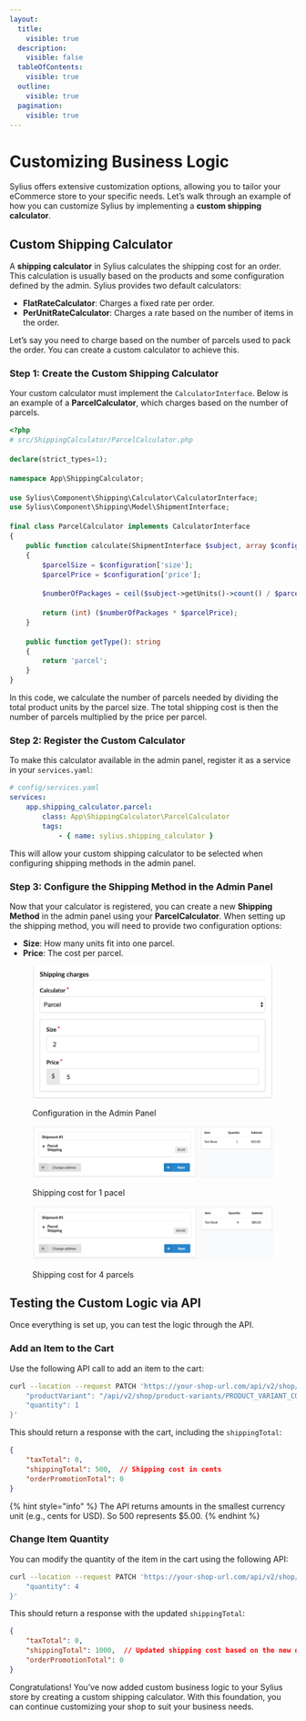 ```yaml
---
layout:
  title:
    visible: true
  description:
    visible: false
  tableOfContents:
    visible: true
  outline:
    visible: true
  pagination:
    visible: true
---
```


# Customizing Business Logic

Sylius offers extensive customization options, allowing you to tailor your eCommerce store to your specific needs. Let’s walk through an example of how you can customize Sylius by implementing a **custom shipping calculator**.

## Custom Shipping Calculator

A **shipping calculator** in Sylius calculates the shipping cost for an order. This calculation is usually based on the products and some configuration defined by the admin. Sylius provides two default calculators:

* **FlatRateCalculator**: Charges a fixed rate per order.
* **PerUnitRateCalculator**: Charges a rate based on the number of items in the order.

Let’s say you need to charge based on the number of parcels used to pack the order. You can create a custom calculator to achieve this.

### Step 1: Create the Custom Shipping Calculator

Your custom calculator must implement the `CalculatorInterface`. Below is an example of a **ParcelCalculator**, which charges based on the number of parcels.

```php
<?php
# src/ShippingCalculator/ParcelCalculator.php

declare(strict_types=1);

namespace App\ShippingCalculator;

use Sylius\Component\Shipping\Calculator\CalculatorInterface;
use Sylius\Component\Shipping\Model\ShipmentInterface;

final class ParcelCalculator implements CalculatorInterface
{
    public function calculate(ShipmentInterface $subject, array $configuration): int
    {
        $parcelSize = $configuration['size'];
        $parcelPrice = $configuration['price'];

        $numberOfPackages = ceil($subject->getUnits()->count() / $parcelSize);

        return (int) ($numberOfPackages * $parcelPrice);
    }

    public function getType(): string
    {
        return 'parcel';
    }
}
```

In this code, we calculate the number of parcels needed by dividing the total product units by the parcel size. The total shipping cost is then the number of parcels multiplied by the price per parcel.

### Step 2: Register the Custom Calculator

To make this calculator available in the admin panel, register it as a service in your `services.yaml`:

```yaml
# config/services.yaml
services:
    app.shipping_calculator.parcel:
        class: App\ShippingCalculator\ParcelCalculator
        tags:
            - { name: sylius.shipping_calculator }
```

This will allow your custom shipping calculator to be selected when configuring shipping methods in the admin panel.

### Step 3: Configure the Shipping Method in the Admin Panel

Now that your calculator is registered, you can create a new **Shipping Method** in the admin panel using your **ParcelCalculator**. When setting up the shipping method, you will need to provide two configuration options:

* **Size**: How many units fit into one parcel.
* **Price**: The cost per parcel.

<div>

<figure><img src="../.gitbook/assets/shipping-calculator.png" alt=""><figcaption><p>Configuration in the Admin Panel</p></figcaption></figure>

 

<figure><img src="../.gitbook/assets/shipping-cost-1.png" alt=""><figcaption><p>Shipping cost for 1 pacel</p></figcaption></figure>

 

<figure><img src="../.gitbook/assets/shipping-cost-2.png" alt=""><figcaption><p>Shipping cost for 4 parcels</p></figcaption></figure>

</div>

## Testing the Custom Logic via API

Once everything is set up, you can test the logic through the API.

### Add an Item to the Cart

Use the following API call to add an item to the cart:

```bash
curl --location --request PATCH 'https://your-shop-url.com/api/v2/shop/orders/CART_TOKEN/items' --header 'Content-Type: application/merge-patch+json' --data-raw '{
    "productVariant": "/api/v2/shop/product-variants/PRODUCT_VARIANT_CODE",
    "quantity": 1
}'
```

This should return a response with the cart, including the `shippingTotal`:

```json
{
    "taxTotal": 0,
    "shippingTotal": 500,  // Shipping cost in cents
    "orderPromotionTotal": 0
}
```

{% hint style="info" %}
The API returns amounts in the smallest currency unit (e.g., cents for USD). So 500 represents $5.00.
{% endhint %}

### Change Item Quantity

You can modify the quantity of the item in the cart using the following API:

```bash
curl --location --request PATCH 'https://your-shop-url.com/api/v2/shop/orders/CART_TOKEN/items/ORDER_ITEM_ID' --header 'Content-Type: application/merge-patch+json' --data-raw '{
    "quantity": 4
}'
```

This should return a response with the updated `shippingTotal`:

```json
{
    "taxTotal": 0,
    "shippingTotal": 1000,  // Updated shipping cost based on the new quantity
    "orderPromotionTotal": 0
}
```

Congratulations! You’ve now added custom business logic to your Sylius store by creating a custom shipping calculator. With this foundation, you can continue customizing your shop to suit your business needs.
